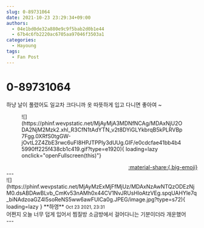 ```yaml
---
slug: 0-89731064
date: 2021-10-23 23:29:34+09:00
authors:
  - 04e1bd0de32a880e9c9f5bab2d0b1e44
  - 67b4c6fb2220ac6705aa97046f3503a1
categories:
  - Hayoung
tags:
  - Fan Post
---
```


# 0-89731064

<div class="post-container" markdown="1">
<div class="content-container md-sidebar__scrollwrap" markdown="1">

하냥 날이 풀렸어도 일교차 크다니까 옷 따뜻하게 입고 다니면 좋아여 ~
<figure markdown="1">
![](https://phinf.wevpstatic.net/MjAyMjA3MDNfNCAg/MDAxNjU2ODA2NjM2Mzk2.xhl_R3CfN1tAdYTN_v2t8DYiGLYkbrqB5kPLRVBp7Fgg.0XRfS0tgGW-jOvtL2Z4ZbE3rwc6uFI8HPJTPPly3dUUg.GIF/e0cdcfae41bb4b45990ff225f438cb1c419.gif?type=e1920){ loading=lazy onclick="openFullscreen(this)"}
</figure>


</div>
</div>

<div style="text-align: right;" markdown="1">
<a href="https://weverse.io/fromis9/fanpost/0-89731064" style="text-align: right;">:material-share:{.big-emoji}</a>
</div>
---

<div class="comments-container md-sidebar__scrollwrap" markdown="1">
<div class="comment" markdown="1">
<div class='id-container' markdown="1">
![](https://phinf.wevpstatic.net/MjAyMzExMjFfMjUz/MDAxNzAwNTQzODEzNjM0.dsABDAwBLvb_CmKv53nAMh0x44CV1NvJRUsHloAtzVEg.spqUAHYle7q_biNAdzoaGZ4l5soReNS5ww6awFUlCa0g.JPEG/image.jpg?type=s72){ loading=lazy }
**<span class="artist">하영</span>** <small>Oct 23 2021, 23:31</small><br>
</div>
<div class='comment-body' markdown="1">
어쩐지 오늘 너무 덥게 입어서 찜질방 소금방에서 걸어다니는 기분이더라 개운했어 
</div>
</div>
</div>
---
